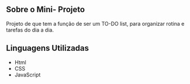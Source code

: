 
## Sobre o Mini- Projeto

Projeto de que tem a função de ser um TO-DO list, para organizar rotina e tarefas do dia a dia.

## Linguagens Utilizadas

- Html
- CSS
- JavaScript